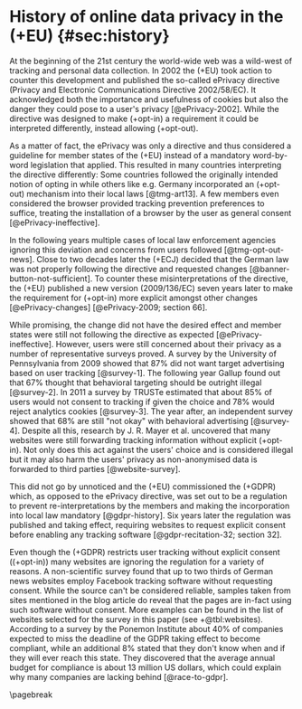 # History of online data privacy in the (+EU) {#sec:history}

At the beginning of the 21st century the world-wide web was a wild-west of tracking and personal data collection. In 2002 the (+EU) took action to counter this development and published the so-called ePrivacy directive (Privacy and Electronic Communications Directive 2002/58/EC). It acknowledged both the importance and usefulness of cookies but also the danger they could pose to a user's privacy [@ePrivacy-2002]. While the directive was designed to make (+opt-in) a requirement it could be interpreted differently, instead allowing (+opt-out).

As a matter of fact, the ePrivacy was only a directive and thus considered a guideline for member states of the (+EU) instead of a mandatory word-by-word legislation that applied. This resulted in many countries interpreting the directive differently: Some countries followed the originally intended notion of opting in while others like e.g. Germany incorporated an (+opt-out) mechanism into their local laws [@tmg-art13]. A few members even considered the browser provided tracking prevention preferences to suffice, treating the installation of a browser by the user as general consent [@ePrivacy-ineffective].

In the following years multiple cases of local law enforcement agencies ignoring this deviation and concerns from users followed [@tmg-opt-out-news]. Close to two decades later the (+ECJ) decided that the German law was not properly following the directive and requested changes [@banner-button-not-sufficient]. To counter these misinterpretations of the directive, the (+EU) published a new version (2009/136/EC) seven years later to make the requirement for (+opt-in) more explicit amongst other changes [@ePrivacy-changes] [@ePrivacy-2009; section 66].

While promising, the change did not have the desired effect and member states were still not following the directive as expected [@ePrivacy-ineffective]. However, users were still concerned about their privacy as a number of representative surveys proved. A survey by the University of Pennsylvania from 2009 showed that 87% did not want target advertising based on user tracking [@survey-1]. The following year Gallup found out that 67% thought that behavioral targeting should be outright illegal [@survey-2]. In 2011 a survey by TRUSTe estimated that about 85% of users would not consent to tracking if given the choice and 78% would reject analytics cookies [@survey-3]. The year after, an independent survey showed that 68% are still "not okay" with behavioral advertising [@survey-4]. Despite all this, research by J. R. Mayer et al. uncovered that many websites were still forwarding tracking information without explicit (+opt-in). Not only does this act against the users' choice and is considered illegal but it may also harm the users' privacy as non-anonymised data is forwarded to third parties [@website-survey].

This did not go by unnoticed and the (+EU) commissioned the (+GDPR) which, as opposed to the ePrivacy directive, was set out to be a regulation to prevent re-interpretations by the members and making the incorporation into local law mandatory [@gdpr-history]. Six years later the regulation was published and taking effect, requiring websites to request explicit consent before enabling any tracking software [@gdpr-recitation-32; section 32].

Even though the (+GDPR) restricts user tracking without explicit consent ((+opt-in)) many websites are ignoring the regulation for a variety of reasons. A non-scientific survey found that up to two thirds of German news websites employ Facebook tracking software without requesting consent. While the source can't be considered reliable, samples taken from sites mentioned in the blog article do reveal that the pages are in-fact using such software without consent. More examples can be found in the list of websites selected for the survey in this paper (see +@tbl:websites). According to a survey by the Ponemon Institute about 40% of companies expected to miss the deadline of the GDPR taking effect to become compliant, while an additional 8% stated that they don't know when and if they will ever reach this state. They discovered that the average annual budget for compliance is about 13 million US dollars, which could explain why many companies are lacking behind [@race-to-gdpr].

\pagebreak
